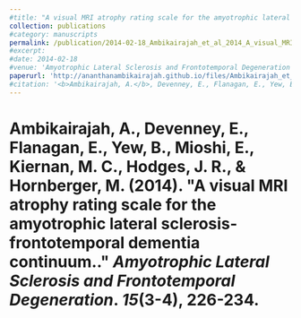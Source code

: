 ```yaml
---
#title: "A visual MRI atrophy rating scale for the amyotrophic lateral sclerosis-frontotemporal dementia continuum."
collection: publications
#category: manuscripts
permalink: /publication/2014-02-18_Ambikairajah_et_al_2014_A_visual_MRI_atrophy_Amyotrophic_Lateral_Sclerosis_and_Frontotemporal_Degeneration
#excerpt:  
#date: 2014-02-18
#venue: 'Amyotrophic Lateral Sclerosis and Frontotemporal Degeneration'
paperurl: 'http://ananthanambikairajah.github.io/files/Ambikairajah_et_al_2014_A_visual_MRI_atrophy_Amyotrophic_Lateral_Sclerosis_and_Frontotemporal_Degeneration.pdf'
#citation: '<b>Ambikairajah, A.</b>, Devenney, E., Flanagan, E., Yew, B., Mioshi, E., Kiernan, M. C., Hodges, J. R., & Hornberger, M. (2014). &quot;A visual MRI atrophy rating scale for the amyotrophic lateral sclerosis-frontotemporal dementia continuum..&quot; <i>Amyotrophic Lateral Sclerosis and Frontotemporal Degeneration</i>. <i>15</i>(3-4), 226-234.'
---
```


<b>Ambikairajah, A.</b>, Devenney, E., Flanagan, E., Yew, B., Mioshi, E., Kiernan, M. C., Hodges, J. R., & Hornberger, M. (2014). &quot;A visual MRI atrophy rating scale for the amyotrophic lateral sclerosis-frontotemporal dementia continuum..&quot; <i>Amyotrophic Lateral Sclerosis and Frontotemporal Degeneration</i>. <i>15</i>(3-4), 226-234.
===

<object data="../files/Ambikairajah_et_al_2014_A_visual_MRI_atrophy_Amyotrophic_Lateral_Sclerosis_and_Frontotemporal_Degeneration.pdf" width="1000" height="1000" type='application/pdf'></object>